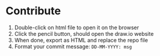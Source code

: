 # Contribute

1. Double-click on html file to open it on the browser
2. Click the pencil button, should open the draw.io website
3. When done, export as HTML and replace the repo file
4. Format your commit message: `DD-MM-YYYY: msg`
